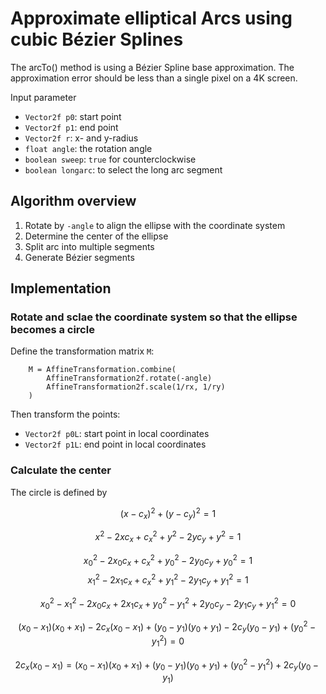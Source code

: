Approximate elliptical Arcs using cubic Bézier Splines
======================================================

The arcTo() method is using a Bézier Spline base approximation. The approximation error should be less than a single
pixel on a 4K screen.

Input parameter
- `Vector2f p0`: start point
- `Vector2f p1`: end point
- `Vector2f r`: x- and y-radius
- `float angle`: the rotation angle
- `boolean sweep`: `true` for counterclockwise
- `boolean longarc`: to select the long arc segment

Algorithm overview
------------------

1. Rotate by `-angle` to align the ellipse with the coordinate system
2. Determine the center of the ellipse
3. Split arc into multiple segments
4. Generate Bézier segments

Implementation
--------------

### Rotate and sclae the coordinate system so that the ellipse becomes a circle

Define the transformation matrix `M`:
```
    M = AffineTransformation.combine(
        AffineTransformation2f.rotate(-angle)
        AffineTransformation2f.scale(1/rx, 1/ry)
    )
```

Then transform the points:

- `Vector2f p0L`: start point in local coordinates
- `Vector2f p1L`: end point in local coordinates

### Calculate the center

The circle is defined by

$$
(x - c_x)^2 + (y - c_y)^2 = 1
$$

$$
x^2 - 2 x c_x + c_x^2 + y^2 - 2 y c_y + y^2 = 1
$$

$$
x_0^2 - 2 x_0 c_x + c_x^2 + y_0^2 - 2 y_0 c_y + y_0^2 = 1
$$
$$
x_1^2 - 2 x_1 c_x + c_x^2 + y_1^2 - 2 y_1 c_y + y_1^2 = 1
$$

$$
x_0^2 - x_1^2 - 2 x_0 c_x + 2 x_1 c_x + y_0^2 - y_1^2 + 2 y_0 c_y - 2 y_1 c_y + y_1^2 = 0
$$

$$
(x_0 - x_1)(x_0 + x_1) - 2 c_x (x_0 - x_1) + (y_0 - y_1)(y_0 + y_1) - 2 c_y (y_0 - y_1) + (y_0^2 -y_1^2) = 0
$$

$$
2 c_x (x_0 - x_1) = (x_0 - x_1)(x_0 + x_1) + (y_0 - y_1)(y_0 + y_1)  + (y_0^2 -y_1^2) + 2 c_y (y_0 - y_1)
$$
